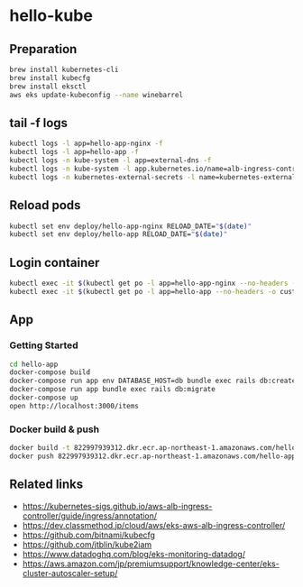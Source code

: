 # hello-kube

## Preparation

```sh
brew install kubernetes-cli
brew install kubecfg
brew install eksctl
aws eks update-kubeconfig --name winebarrel
```

## tail -f logs

```sh
kubectl logs -l app=hello-app-nginx -f
kubectl logs -l app=hello-app -f
kubectl logs -n kube-system -l app=external-dns -f
kubectl logs -n kube-system -l app.kubernetes.io/name=alb-ingress-controller -f
kubectl logs -n kubernetes-external-secrets -l name=kubernetes-external-secrets -f
```

## Reload pods

```sh
kubectl set env deploy/hello-app-nginx RELOAD_DATE="$(date)"
kubectl set env deploy/hello-app RELOAD_DATE="$(date)"
```

## Login container

```sh
kubectl exec -it $(kubectl get po -l app=hello-app-nginx --no-headers -o custom-columns=NAME:.metadata.name | head -n 1) sh
kubectl exec -it $(kubectl get po -l app=hello-app --no-headers -o custom-columns=NAME:.metadata.name | head -n 1) bash
```

## App

### Getting Started

```sh
cd hello-app
docker-compose build
docker-compose run app env DATABASE_HOST=db bundle exec rails db:create
docker-compose run app bundle exec rails db:migrate
docker-compose up
open http://localhost:3000/items
```

### Docker build & push

```sh
docker build -t 822997939312.dkr.ecr.ap-northeast-1.amazonaws.com/hello-app:latest .
docker push 822997939312.dkr.ecr.ap-northeast-1.amazonaws.com/hello-app:latest
```

## Related links

* https://kubernetes-sigs.github.io/aws-alb-ingress-controller/guide/ingress/annotation/
* https://dev.classmethod.jp/cloud/aws/eks-aws-alb-ingress-controller/
* https://github.com/bitnami/kubecfg
* https://github.com/jtblin/kube2iam
* https://www.datadoghq.com/blog/eks-monitoring-datadog/
* https://aws.amazon.com/jp/premiumsupport/knowledge-center/eks-cluster-autoscaler-setup/
